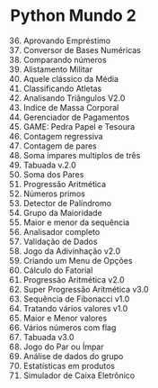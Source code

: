 # Python Mundo 2

36. Aprovando Empréstimo
37. Conversor de Bases Numéricas
38. Comparando números
39. Alistamento Militar
40. Aquele clássico da Média
41. Classificando Atletas
42. Analisando Triângulos V2.0
43. Indice de Massa Corporal
44. Gerenciador de Pagamentos
45. GAME: Pedra Papel e Tesoura
46. Contagem regressiva
47. Contagem de pares
48. Soma ímpares multiplos de três
49. Tabuada v.2.0
50. Soma dos Pares
51. Progressão Aritmética
52. Números primos
53. Detector de Palíndromo
54. Grupo da Maioridade
55. Maior e menor da sequência
56. Analisador completo
57. Validação de Dados
58. Jogo da Adivinhação v2.0
59. Criando um Menu de Opções
60. Cálculo do Fatorial
61. Progressão Aritmética v2.0
62. Super Progressão Aritmética v3.0
63. Sequência de Fibonacci v1.0
64. Tratando vários valores v1.0
65. Maior e Menor valores
66. Vários números com flag
67. Tabuada v3.0
68. Jogo do Par ou Ímpar
69. Análise de dados do grupo
70. Estatísticas em produtos
71. Simulador de Caixa Eletrônico